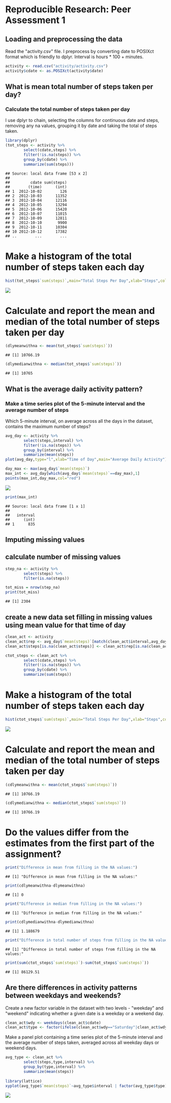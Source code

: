 # Reproducible Research: Peer Assessment 1


## Loading and preprocessing the data

 Read the "activity.csv" file.  I preprocess by converting date to POSIXct format
 which is friendly to dplyr.  Interval is hours * 100 + minutes.


```r
activity <- read.csv("activity/activity.csv")
activity$cdate <- as.POSIXct(activity$date)
```

## What is mean total number of steps taken per day?
### Calculate the total number of steps taken per day

I use dplyr to chain, selecting the columns for continuous date and steps, removing
any na values, grouping it by date and taking the total of steps taken.

```r
library(dplyr)
(tot_steps <- activity %>%
        select(cdate,steps) %>%
        filter(!is.na(steps)) %>%
        group_by(cdate) %>%
        summarize(sum(steps)))
```

```
## Source: local data frame [53 x 2]
## 
##         cdate sum(steps)
##        (time)      (int)
## 1  2012-10-02        126
## 2  2012-10-03      11352
## 3  2012-10-04      12116
## 4  2012-10-05      13294
## 5  2012-10-06      15420
## 6  2012-10-07      11015
## 7  2012-10-09      12811
## 8  2012-10-10       9900
## 9  2012-10-11      10304
## 10 2012-10-12      17382
## ..        ...        ...
```
# Make a histogram of the total number of steps taken each day

```r
hist(tot_steps$`sum(steps)`,main="Total Steps Per Day",xlab="Steps",col="green")
```

![](PA1_template_files/figure-html/unnamed-chunk-3-1.png) 

# Calculate and report the mean and median of the total number of steps taken per day

```r
(dlymeanwithna <- mean(tot_steps$`sum(steps)`))
```

```
## [1] 10766.19
```

```r
(dlymedianwithna <- median(tot_steps$`sum(steps)`))
```

```
## [1] 10765
```
## What is the average daily activity pattern?
### Make a time series plot of the 5-minute interval and the average number of steps
Which 5-minute interval, on average across all the days in the dataset, contains the
maximum number of steps?  

```r
avg_day <- activity %>%
        select(steps,interval) %>%
        filter(!is.na(steps)) %>%
        group_by(interval) %>%
        summarize(mean(steps))
plot(avg_day,type="l",xlab="Time of Day",main="Average Daily Activity")

day_max <- max(avg_day$`mean(steps)`)
max_int <- avg_day[which(avg_day$`mean(steps)`==day_max),1]
points(max_int,day_max,col="red")
```

![](PA1_template_files/figure-html/unnamed-chunk-5-1.png) 

```r
print(max_int)
```

```
## Source: local data frame [1 x 1]
## 
##   interval
##      (int)
## 1      835
```

## Imputing missing values
## calculate number of missing values

```r
step_na <- activity %>%
        select(steps) %>%
        filter(is.na(steps))

tot_miss = nrow(step_na)
print(tot_miss)
```

```
## [1] 2304
```
## create a new data set filling in missing values using mean value for that time of day

```r
clean_act <- activity
clean_act$rep <- avg_day$`mean(steps)`[match(clean_act$interval,avg_day$interval)]
clean_act$steps[is.na(clean_act$steps)] <- clean_act$rep[is.na(clean_act$steps)]          

ctot_steps <- clean_act %>%
        select(cdate,steps) %>%
        filter(!is.na(steps)) %>%
        group_by(cdate) %>%
        summarize(sum(steps))
```
# Make a histogram of the total number of steps taken each day

```r
hist(ctot_steps$`sum(steps)`,main="Total Steps Per Day",xlab="Steps",col="green")
```

![](PA1_template_files/figure-html/unnamed-chunk-8-1.png) 
# Calculate and report the mean and median of the total number of steps taken per day

```r
(cdlymeanwithna <- mean(ctot_steps$`sum(steps)`))
```

```
## [1] 10766.19
```

```r
(cdlymedianwithna <- median(ctot_steps$`sum(steps)`))
```

```
## [1] 10766.19
```
# Do the values differ from the estimates from the first part of the assignment?

```r
print("Difference in mean from filling in the NA values:")
```

```
## [1] "Difference in mean from filling in the NA values:"
```

```r
print(cdlymeanwithna-dlymeanwithna)
```

```
## [1] 0
```

```r
print("Difference in median from filling in the NA values:")
```

```
## [1] "Difference in median from filling in the NA values:"
```

```r
print(cdlymedianwithna-dlymedianwithna)
```

```
## [1] 1.188679
```

```r
print("Difference in total number of steps from filling in the NA values:")
```

```
## [1] "Difference in total number of steps from filling in the NA values:"
```

```r
print(sum(ctot_steps$`sum(steps)`)-sum(tot_steps$`sum(steps)`))
```

```
## [1] 86129.51
```
## Are there differences in activity patterns between weekdays and weekends?
Create a new factor variable in the dataset with two levels - "weekday" and "weekend"
indicating whether a given date is a weekday or a weekend day.

```r
clean_act$wdy <- weekdays(clean_act$cdate)
clean_act$type <- factor(ifelse(clean_act$wdy=="Saturday"|clean_act$wdy=="Sunday","weekend","weekday"))
```
Make a panel plot containing a time series plot of the 5-minute interval and the average
number of steps taken, averaged across all weekday days or weekend days.

```r
avg_type <- clean_act %>%
        select(steps,type,interval) %>%
        group_by(type,interval) %>%
        summarize(mean(steps))
        
library(lattice)
xyplot(avg_type$`mean(steps)`~avg_type$interval | factor(avg_type$type), layout=c(1,2),type="a",xlab="Interval",ylab="Number of steps")
```

![](PA1_template_files/figure-html/unnamed-chunk-12-1.png) 
